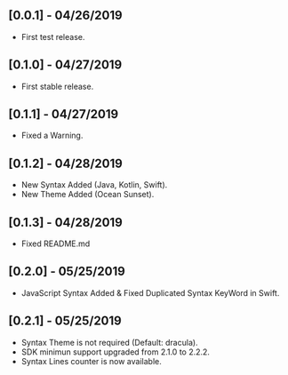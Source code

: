 ## [0.0.1] - 04/26/2019

* First test release.

## [0.1.0] - 04/27/2019

* First stable release.

## [0.1.1] - 04/27/2019

* Fixed a Warning.

## [0.1.2] - 04/28/2019

* New Syntax Added (Java, Kotlin, Swift).
* New Theme Added (Ocean Sunset).

## [0.1.3] - 04/28/2019

* Fixed README.md


## [0.2.0] - 05/25/2019

* JavaScript Syntax Added & Fixed Duplicated Syntax KeyWord in Swift.

## [0.2.1] - 05/25/2019

* Syntax Theme is not required (Default: dracula).
* SDK minimun support upgraded from 2.1.0 to 2.2.2.
* Syntax Lines counter is now available. 

